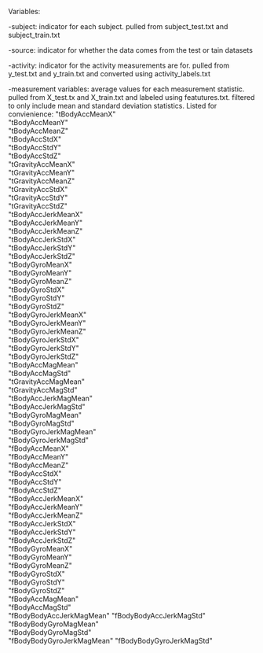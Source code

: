 Variables:

-subject: indicator for each subject. pulled from subject_test.txt and subject_train.txt

-source: indicator for whether the data comes from the test or tain datasets

-activity: indicator for the activity measurements are for. pulled from y_test.txt and y_train.txt and converted using activity_labels.txt

-measurement variables: average values for each measurement statistic. pulled from X_test.tx and X_train.txt and labeled using featutures.txt. filtered to only include mean and standard deviation statistics.
Listed for convienience:
 "tBodyAccMeanX"           
"tBodyAccMeanY"            
"tBodyAccMeanZ"            
"tBodyAccStdX"            
"tBodyAccStdY"             
"tBodyAccStdZ"             
"tGravityAccMeanX"        
"tGravityAccMeanY"         
"tGravityAccMeanZ"         
"tGravityAccStdX"         
"tGravityAccStdY"          
"tGravityAccStdZ"          
"tBodyAccJerkMeanX"       
"tBodyAccJerkMeanY"        
"tBodyAccJerkMeanZ"        
"tBodyAccJerkStdX"        
"tBodyAccJerkStdY"         
"tBodyAccJerkStdZ"         
"tBodyGyroMeanX"          
"tBodyGyroMeanY"           
"tBodyGyroMeanZ"           
"tBodyGyroStdX"           
"tBodyGyroStdY"            
"tBodyGyroStdZ"            
"tBodyGyroJerkMeanX"      
"tBodyGyroJerkMeanY"       
"tBodyGyroJerkMeanZ"       
"tBodyGyroJerkStdX"       
"tBodyGyroJerkStdY"        
"tBodyGyroJerkStdZ"        
"tBodyAccMagMean"         
"tBodyAccMagStd"           
"tGravityAccMagMean"       
"tGravityAccMagStd"       
"tBodyAccJerkMagMean"      
"tBodyAccJerkMagStd"       
"tBodyGyroMagMean"        
"tBodyGyroMagStd"          
"tBodyGyroJerkMagMean"     
"tBodyGyroJerkMagStd"     
"fBodyAccMeanX"            
"fBodyAccMeanY"            
"fBodyAccMeanZ"           
"fBodyAccStdX"             
"fBodyAccStdY"             
"fBodyAccStdZ"            
"fBodyAccJerkMeanX"        
"fBodyAccJerkMeanY"        
"fBodyAccJerkMeanZ"       
"fBodyAccJerkStdX"         
"fBodyAccJerkStdY"         
"fBodyAccJerkStdZ"        
"fBodyGyroMeanX"           
"fBodyGyroMeanY"           
"fBodyGyroMeanZ"          
"fBodyGyroStdX"            
"fBodyGyroStdY"            
"fBodyGyroStdZ"           
"fBodyAccMagMean"          
"fBodyAccMagStd"           
"fBodyBodyAccJerkMagMean" 
"fBodyBodyAccJerkMagStd"   
"fBodyBodyGyroMagMean"     
"fBodyBodyGyroMagStd"     
"fBodyBodyGyroJerkMagMean" 
"fBodyBodyGyroJerkMagStd" 

